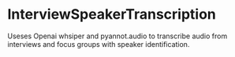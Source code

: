 # InterviewSpeakerTranscription
Useses Openai whsiper and pyannot.audio to transcribe audio from interviews and focus groups with speaker identification.
